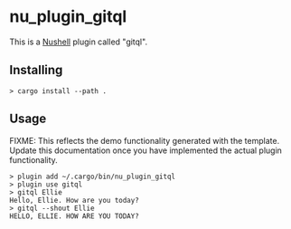 # nu_plugin_gitql

This is a [Nushell](https://nushell.sh/) plugin called "gitql".

## Installing

```nushell
> cargo install --path .
```

## Usage

FIXME: This reflects the demo functionality generated with the template. Update this documentation
once you have implemented the actual plugin functionality.

```nushell
> plugin add ~/.cargo/bin/nu_plugin_gitql
> plugin use gitql
> gitql Ellie
Hello, Ellie. How are you today?
> gitql --shout Ellie
HELLO, ELLIE. HOW ARE YOU TODAY?
```
